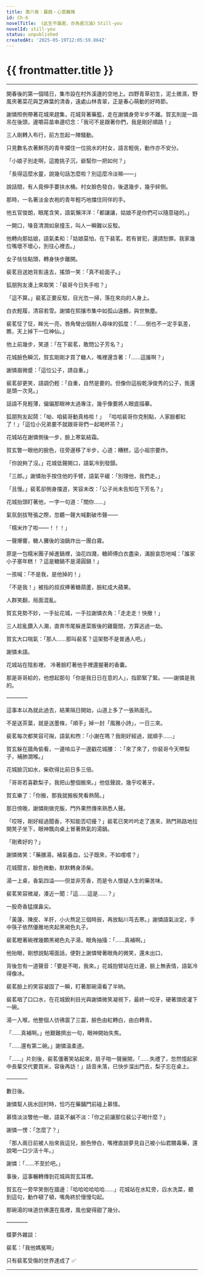 ```yaml
---
title: 第六章：暮戲・心意難掩
id: Ch-6
novelTitle: 《此生不識君，亦為君沉淪》Still-you
novelId: still-you
status: unpublished
createdAt: '2025-05-19T12:05:59.864Z'
---
```


# {{ frontmatter.title }}

<script setup>
import { useData } from 'vitepress'
const { frontmatter } = useData()
// 如果需要 withBase，可以取消註解下一行
// import { withBase } from 'vitepress'
</script>

---

開春後的第一個晴日，集市設在村外溪邊的空地上。四野青草初生，泥土微濕，野風夾著菜花與芝麻葉的清香，遠處山林青翠，正是春心萌動的好時節。

謝憐照例帶著花城來趕集，花城背著藥籃，走在謝憐身旁半步不離。賀玄則是一路吊在後頭，邊嚼蒜苗串邊叨念：「我可不是跟著你們，我是剛好順路！」

三人剛轉入布行，前方忽起一陣騷動。

只見數名衣著鮮亮的青年攔住一位挑水的村女，語言輕佻，動作亦不安分。

「小娘子別走啊，這擔挑子沉，爺幫你一把如何？」

「長得這麼水靈，說幾句話怎麼啦？別這麼冷淡嘛——」

說話間，有人竟伸手要扶水桶。村女臉色發白，後退幾步，幾乎絆倒。

那時，一名著淡金衣袍的青年輕巧地擋住同伴的手。

他五官俊朗，眼尾含笑，語氣懶洋洋：「都讓讓，姑娘不是你們可以隨意碰的。」

一開口，嗓音清潤如泉撞玉，叫人一瞬難以反駁。

他轉向那姑娘，語氣柔和：「姑娘莫怕，在下裴茗。若有冒犯，還請恕罪。我家幾位嘴壞不壞心，別往心裡去。」

女子怯怯點頭，轉身快步離開。

裴茗目送她背影遠去，搖頭一笑：「真不給面子。」

狐朋狗友湊上來取笑：「裴哥今日失手啦？」

「這不算。」裴茗正要反駁，目光忽一掃，落在來向的人身上。

白衣輕履，清容若雪。謝憐在熙攘市集中如孤山遠鶴，與世無塵。

裴茗怔了怔，眸光一亮，唇角彎出個耐人尋味的弧度：「……倒也不一定手氣差，瞧，天上掉下一位神仙。」

他上前幾步，笑道：「在下裴茗，敢問公子芳名？」

花城臉色瞬沉，賀玄剛剛才買了糖人，嘴裡還含著：「……這誰啊？」

謝憐眉微蹙：「這位公子，請自重。」

裴茗卻更笑，語調仍輕：「自重，自然是要的。但像你這般乾淨俊秀的公子，我還是頭一次見。」

話語不見輕薄，偏偏那眼神太過專注，幾乎像要將人眼底描摹。

狐朋狗友起鬨：「呦、咱裴哥動真格啦！」  「哈哈裴哥你克制點，人家臉都紅了！」「這位小兄弟要不就跟哥哥們一起喝杯茶？」

花城站在謝憐側後一步，臉上寒氣結霜。

賀玄瞥一眼他的臉色，往旁邊移了半步，心道：糟糕，這小祖宗要炸。

「你說夠了沒。」花城低聲開口，語氣冷到發顫。

「三郎。」謝憐抬手按住他的手臂，語氣平緩：「別理他，我們走。」

「且慢。」裴茗卻側身擋道，笑容未改：「公子尚未告知在下芳名？」

花城抬頭盯著他，一字一句道：「關你......」

氣氛劍拔弩張之際，忽聽一聲大喊劃破市聲——

「糯米炸了啦——！！！」

一聲爆響，糖人攤後的油鍋炸出一團白霧。

原是一包糯米團子掉進鍋裡，油花四濺，糖師傅白衣盡染，滿臉哀怨地喊：「誰家小子塞年糕！？這是糖鍋不是湯圓鍋！」

一孩喊：「不是我，是他掉的！」 

「不是我！」被指的叔叔捧著糖葫蘆，臉紅成大蘋果。

人群笑翻，局面混亂。

賀玄見勢不妙，一手扯花城，一手拉謝憐衣角：「走走走！快撤！」

三人趁亂鑽入人潮，直奔市尾躲進菜販後的雞籠間，方算逃過一劫。

賀玄大口喘氣：「那人……那叫裴茗？這架勢不是普通人吧。」

謝憐未語。

花城站在陰影裡， 冷著臉盯著他手裡還握著的香囊。

那是哥哥給的，他想起那句「你是我日日在意的人」，指節緊了緊。——謝憐是我的。

————

這事本以為就此過去，結果隔日開始，山道上多了一張熟面孔。

不是送茶葉，就是送墨條，「順手」掉一封「風雅小詩」，一日三來。

裴茗每次都笑容可掬，語氣和煦：「小謝在嗎？我剛好經過，就順手……」

賀玄躲在牆角偷看，一邊啃瓜子一邊戳花城腰：：「來了來了，你裴哥今天帶梨子，補肺潤喉。」

花城臉沉如水，柴砍得比前日多三倍。

「哥哥若喜歡梨子，我把山整個搬來。」他低聲說，幾乎咬著牙。

賀玄樂了：「你搬，那我就搬板凳看熱鬧。」

那日傍晚，謝憐剛做完飯，門外果然傳來熟悉人聲。

「哎呀，剛好經過聞香，不知能否叨擾？」裴茗已笑吟吟走了進來，熟門熟路地拉開凳子坐下，眼神飄向桌上冒著熱氣的湯鍋。

「剛煮好的？」

謝憐微笑：「藥膳湯，補氣養血，公子既來，不如嚐嚐？」

花城聞言，臉色微動，默默轉身添柴。

湯一上桌，香氣四溢——但並非芳香，而是令人懷疑人生的藥苦味。

裴茗笑容微凝，湊近一聞：「這……這是……？」

一股奇香猛撲鼻尖。

「黃蓮、陳皮、羊肝，小火熬足三個時辰，再放點川芎去寒。」謝憐語氣淡定，手中筷子依然優雅地夾起黑褐色丸子。

裴茗瞪著碗裡幾顆黑褐色丸子湯，眼角抽搐：「……真補啊。」

他抬眼，剛想說點場面話，便對上謝憐彎著眼角的微笑，還未出口，

背後忽有一道聲音：「要是不喝，我來。」花城抱臂站在灶邊，臉上無表情，語氣冷得像冰。

裴茗臉上的笑容凝固了一瞬，盯著那碗湯看了半晌。

裴茗咽了口口水，在花城銳利目光與謝憐微笑凝視下，最終一咬牙，硬著頭皮灌下一碗。

湯一入喉，他整個人彷彿震了三震，臉色由紅轉白，由白轉青。

「……真補啊。」他艱難擠出一句，眼神開始失焦。

「……還有第二碗。」謝憐溫柔道。

「……」片刻後，裴茗僵著笑站起來，扇子啪一聲展開，「……失禮了，忽然憶起家中長輩交代要買米，容後再訪！」話音未落，已快步溜出門去，梨子忘在桌上。

————

數日後。

謝憐幫人挑水回村時，恰巧在藥鋪門前碰上慕情。

慕情淡淡瞥他一眼，語氣不鹹不淡：「你之前讓那位裴公子喝什麼？」

謝憐一愣：「怎麼了？」

「那人兩日前被人抬來我這兒，臉色慘白，嘴裡直說夢見自己被小仙君餵毒藥，還說喝一口少活十年。」

謝憐：「……不至於吧。」

事後，這事輾轉傳到花城與賀玄耳裡。

賀玄在一旁早笑倒在牆邊：「哈哈哈哈哈哈……」花城站在水缸旁，舀水洗菜，聽到這句，動作頓了頓，嘴角終於慢慢勾起。

那碗湯的味道仿佛還在風裡，風也變得甜了幾分。

————

蝶夢外雜談：

裴茗：「我他媽冤啊」

只有裴茗受傷的世界達成了 ✅

---

